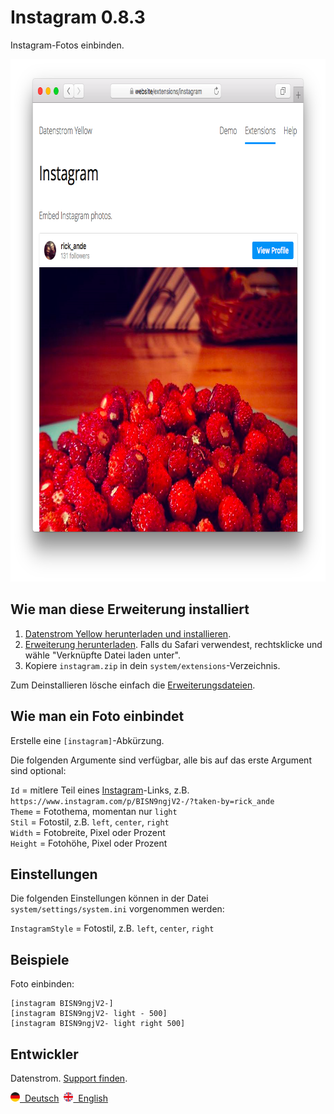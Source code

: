 Instagram 0.8.3
===============
Instagram-Fotos einbinden.

<p align="center"><img src="instagram-screenshot.png?raw=true" width="795" height="836" alt="Bildschirmfoto"></p>

## Wie man diese Erweiterung installiert

1. [Datenstrom Yellow herunterladen und installieren](https://github.com/datenstrom/yellow/).
2. [Erweiterung herunterladen](https://github.com/datenstrom/yellow-extensions/raw/master/zip/instagram.zip). Falls du Safari verwendest, rechtsklicke und wähle "Verknüpfte Datei laden unter".
3. Kopiere `instagram.zip` in dein `system/extensions`-Verzeichnis.

Zum Deinstallieren lösche einfach die [Erweiterungsdateien](extension.ini).

## Wie man ein Foto einbindet

Erstelle eine `[instagram]`-Abkürzung. 

Die folgenden Argumente sind verfügbar, alle bis auf das erste Argument sind optional:
 
`Id` = mitlere Teil eines [Instagram](https://www.instagram.com)-Links, z.B. `https://www.instagram.com/p/BISN9ngjV2-/?taken-by=rick_ande`  
`Theme` = Fotothema, momentan nur `light`  
`Stil` = Fotostil, z.B. `left`, `center`, `right`  
`Width` = Fotobreite, Pixel oder Prozent  
`Height` = Fotohöhe, Pixel oder Prozent  

## Einstellungen

Die folgenden Einstellungen können in der Datei `system/settings/system.ini` vorgenommen werden:

`InstagramStyle` = Fotostil, z.B. `left`, `center`, `right`  

## Beispiele

Foto einbinden:

    [instagram BISN9ngjV2-]
    [instagram BISN9ngjV2- light - 500]
    [instagram BISN9ngjV2- light right 500]

## Entwickler

Datenstrom. [Support finden](https://datenstrom.se/de/yellow/help/).

<p>
<a href="README-de.md"><img src="https://raw.githubusercontent.com/datenstrom/yellow-extensions/master/features/help/language-de.png" width="15" height="15" alt="Deutsch">&nbsp; Deutsch</a>&nbsp;
<a href="README.md"><img src="https://raw.githubusercontent.com/datenstrom/yellow-extensions/master/features/help/language-en.png" width="15" height="15" alt="English">&nbsp; English</a>&nbsp;
</p>
